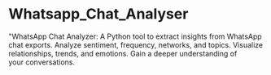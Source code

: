 # Whatsapp_Chat_Analyser
"WhatsApp Chat Analyzer: A Python tool to extract insights from WhatsApp chat exports. Analyze sentiment, frequency, networks, and topics. Visualize relationships, trends, and emotions. Gain a deeper understanding of your conversations.
